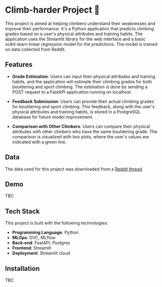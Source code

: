 # Climb-harder Project :climbing:

This project is aimed at helping climbers understand their weaknesses and improve their performance. It's a Python application that predicts climbing grades based on a user's physical attributes and training habits. The application uses the Streamlit library for the web interface and a basic scikit-learn linear regression model for the predictions. The model is trained on data collected from Reddit.

## Features

- **Grade Estimation**: Users can input their physical attributes and training habits, and the application will estimate their climbing grades for both bouldering and sport climbing. The estimation is done by sending a POST request to a FastAPI application running on localhost.

- **Feedback Submission**: Users can provide their actual climbing grades for bouldering and sport climbing. This feedback, along with the user's physical attributes and training habits, is stored in a PostgreSQL database for future model improvement.

- **Comparison with Other Climbers**: Users can compare their physical attributes with other climbers who have the same bouldering grade. The comparison is visualized with box plots, where the user's values are indicated with a green line.

## Data

The data used for this project was downloaded from a [Reddit thread](https://www.reddit.com/r/climbharder/comments/gi7v2k/rquest_climbing_specific_datasets/).

## Demo

TBC

## Tech Stack

This project is built with the following technologies:

- **Programming Language**: Python
- **MLOps**: DVC, MLflow
- **Back-end**: FastAPI, Postgres 
- **Frontend**: Streamlit
- **Deployment**: Streamlit cloud

## Installation

TBC
